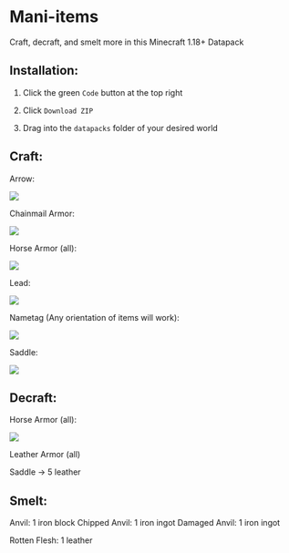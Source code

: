 # Mani-items
Craft, decraft, and smelt more in this Minecraft 1.18+ Datapack

## Installation:

1. Click the green `Code` button at the top right

2. Click `Download ZIP`

3. Drag into the `datapacks` folder of your desired world

## Craft:
Arrow: 

![](https://i.gyazo.com/692932230bf3add0f7e12e5c327ca341.png)

Chainmail Armor:

![](https://i.gyazo.com/372ae02e9a8edd8f59d799aa8491f2e6.png)

Horse Armor (all):

![](https://i.gyazo.com/602b5dda79425b8373f0056625db9439.png)

Lead:

![](https://i.gyazo.com/81a10436703e094d60f02820b69beedb.png)

Nametag (Any orientation of items will work):

![](https://i.gyazo.com/f7cf7234b93cd96de4ec47ead05ecdc0.png)

Saddle:

![](https://i.gyazo.com/4fd200ff9676738cc9e1eea65dfb6272.png)

## Decraft:

Horse Armor (all):

![](https://i.gyazo.com/9bcecbecfc299ad1300fe9a60fd53bee.png)

Leather Armor (all)

Saddle -> 5 leather

## Smelt:

Anvil: 1 iron block
Chipped Anvil: 1 iron ingot
Damaged Anvil: 1 iron ingot

Rotten Flesh: 1 leather
